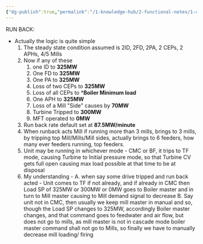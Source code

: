 ```yaml
---
{"dg-publish":true,"permalink":"/1-knowledge-hub/2-functional-notes/1-career-notes/3-tstps-kaniha-technical-notes/a-protection-interlocks-and-control-logic-systems/runback/","noteIcon":""}
---
```


RUN BACK:
- Actually the logic is quite simple
    1. The steady state condition assumed is 2ID, 2FD, 2PA, 2 CEPs, 2 APHs,  4/5 Mills
    2. Now if any of these
        1. one ID to **325MW**
        2. One FD to **325MW**
        3. One PA to **325MW**
        4. Loss of two CEPs to **325MW**
        5. Loss of all CEPs to ***Boiler Minimum load**
        6. One APH to **325MW**
        7. Loss of a Mill "Side" causes by **70MW**
        8. Turbine Tripped to **300MW**
        9. MFT operated to **0MW**
    3. Run back rate default set at **87.5MW/minute**
    4. When runback acts Mill if running more than 3 mills, brings to 3 mills, by tripping top Mill/Mills/Mill sides, actually brings to 6 feeders, how many ever feeders running, top feeders.
    4. Unit may be running in whichever mode - CMC or BF, it trips to TF mode, causing Turbine to Initial pressure mode, so that Turbine CV gets full open causing max load possible at that time to be at disposal
    5. My understanding -
        A.  when  say some drive tripped and run back acted - Unit comes to TF if not already, and if already in CMC then Load SP of 325MW or 300MW or 0MW goes to Boiler master and in turn to Mill master causing to Mill demand signal to decrease
        B. Say unit not in CMC, then usually we keep mill master in manual and so, though the Load SP changes to 325MW, accordingly Boiler master changes, and that command goes to feedwater and air flow, but does not go to mills, as mill master is not in cascade mode boiler master command shall not go to Mills, so finally we have to manually decrease mill loading/ firing
        



